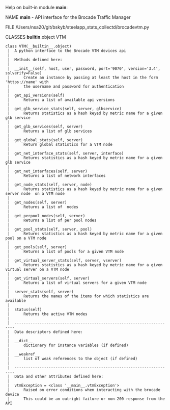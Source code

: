 Help on built-in module __main__:

NAME
    __main__ - API interface for the Brocade Traffic Manager

FILE
    /Users/nsa20/git/bskyb/steelapp_stats_collectd/brocadevtm.py

CLASSES
    __builtin__.object
        VTM
    
    class VTM(__builtin__.object)
     |  A python interface to the Brocade VTM devices api
     |  
     |  Methods defined here:
     |  
     |  __init__(self, host, user, password, port='9070', version='3.4', sslverify=False)
     |      Create an instance by passing at least the host in the form 'https://name' with
     |      the username and password for authentication
     |  
     |  get_api_versions(self)
     |      Returns a list of available api versions
     |  
     |  get_glb_service_stats(self, server, glbservice)
     |      Returns statistics as a hash keyed by metric name for a given glb service
     |  
     |  get_glb_services(self, server)
     |      Returns a list of glb services
     |  
     |  get_global_stats(self, server)
     |      Return global statistics for a VTM node
     |  
     |  get_net_interface_stats(self, server, interface)
     |      Returns statistics as a hash keyed by metric name for a given glb service
     |  
     |  get_net_interfaces(self, server)
     |      Returns a list of network interfaces
     |  
     |  get_node_stats(self, server, node)
     |      Returns statistics as a hash keyed by metric name for a given server node  on a VTM node
     |  
     |  get_nodes(self, server)
     |      Returns a list of  nodes
     |  
     |  get_perpool_nodes(self, server)
     |      Returns a list of per pool nodes
     |  
     |  get_pool_stats(self, server, pool)
     |      Returns statistics as a hash keyed by metric name for a given pool on a VTM node
     |  
     |  get_pools(self, server)
     |      Returns a list of pools for a given VTM node
     |  
     |  get_virtual_server_stats(self, server, vserver)
     |      Returns statistics as a hash keyed by metric name for a given virtual server on a VTM node
     |  
     |  get_virtual_servers(self, server)
     |      Returns a list of virtual servers for a given VTM node
     |  
     |  server_stats(self, server)
     |      Returns the names of the items for which statistics are available
     |  
     |  status(self)
     |      Returns the active VTM nodes
     |  
     |  ----------------------------------------------------------------------
     |  Data descriptors defined here:
     |  
     |  __dict__
     |      dictionary for instance variables (if defined)
     |  
     |  __weakref__
     |      list of weak references to the object (if defined)
     |  
     |  ----------------------------------------------------------------------
     |  Data and other attributes defined here:
     |  
     |  vtmException = <class '__main__.vtmException'>
     |      Raised on error conditions when interacting with the brocade device
     |      This could be an outright failure or non-200 response from the API


